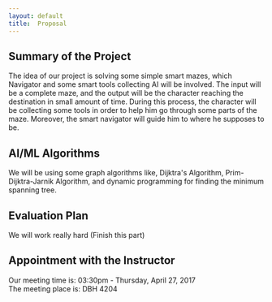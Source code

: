 ```yaml
---
layout: default
title:  Proposal
---
```


## Summary of the Project

The idea of our project is solving some simple smart mazes, which Navigator and some smart tools collecting AI will be involved. The input will be a complete maze, and the output will be the character reaching the destination in small amount of time. During this process, the character will be collecting some tools in order to help him go through some parts of the maze. Moreover, the smart navigator will guide him to where he supposes to be.

## AI/ML Algorithms

We will be using some graph algorithms like, Dijktra's Algorithm, Prim-Dijktra-Jarnik Algorithm, and dynamic programming for finding the minimum spanning tree.

## Evaluation Plan

We will work really hard (Finish this part)

## Appointment with the Instructor

Our meeting time is: 03:30pm - Thursday, April 27, 2017  
The meeting place is: DBH 4204
